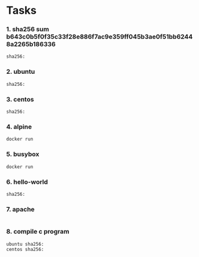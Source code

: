 Tasks
===
### 1. sha256 sum b643c0b5f0f35c33f28e886f7ac9e359ff045b3ae0f51bb62448a2265b186336 
```
sha256:
```

### 2. ubuntu
```
sha256:
```

### 3. centos
```
sha256:
```

### 4. alpine
```
docker run
```

### 5. busybox
```
docker run
```

### 6. hello-world
```
sha256:
```


### 7. apache
```

```

### 8. compile c program
```
ubuntu sha256:
centos sha256:
```
